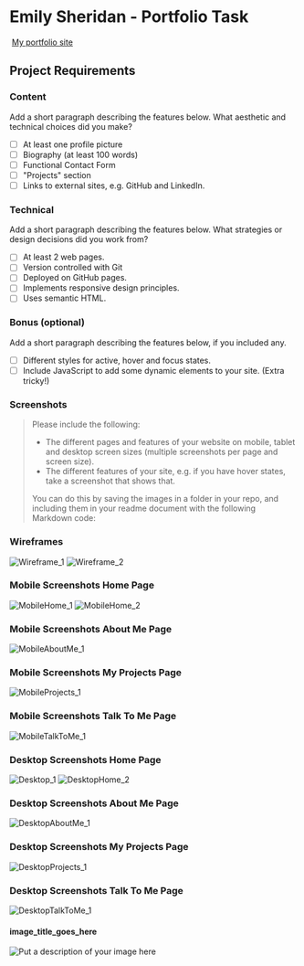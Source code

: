 #  Emily Sheridan - Portfolio Task
​
[My portfolio site](https://emily2955.github.io)
​
## Project Requirements

### Content
 Add a short paragraph describing the features below. What aesthetic and technical choices did you make? 
- [ ] At least one profile picture
- [ ] Biography (at least 100 words)
- [ ] Functional Contact Form
- [ ] "Projects" section
- [ ] Links to external sites, e.g. GitHub and LinkedIn.
​
### Technical
 Add a short paragraph describing the features below. What strategies or design decisions did you work from? 
- [ ] At least 2 web pages.
- [ ] Version controlled with Git
- [ ] Deployed on GitHub pages.
- [ ] Implements responsive design principles.
- [ ] Uses semantic HTML.

### Bonus (optional)
 Add a short paragraph describing the features below, if you included any. 
- [ ] Different styles for active, hover and focus states.
- [ ] Include JavaScript to add some dynamic elements to your site. (Extra tricky!)
​
### Screenshots
> Please include the following:
> - The different pages and features of your website on mobile, tablet and desktop screen sizes (multiple screenshots per page and screen size).
> - The different features of your site, e.g. if you have hover states, take a screenshot that shows that.  
> 
> You can do this by saving the images in a folder in your repo, and including them in your readme document with the following Markdown code: 

### Wireframes
![Wireframe_1](./wireframes.wireframe1.png)
![Wireframe_2](./wireframes.wireframe2.png)


### Mobile Screenshots Home Page
![MobileHome_1](./screenshots/mobilehome1.png)
![MobileHome_2](./screenshots/mobilehome2.png)

### Mobile Screenshots About Me Page
![MobileAboutMe_1](./screenshots/mobileaboutme1.png)

### Mobile Screenshots My Projects Page
![MobileProjects_1](./screenshots/mobileprojects1.png)

### Mobile Screenshots Talk To Me Page
![MobileTalkToMe_1](./screenshots/mobiletalktome1.png)


### Desktop Screenshots Home Page
![Desktop_1](./screenshots/desktophome1.png)
![DesktopHome_2](./screenshots/desktophome2.png)

### Desktop Screenshots About Me Page
![DesktopAboutMe_1](./screenshots/desktopaboutme1.png)

### Desktop Screenshots My Projects Page
![DesktopProjects_1](./screenshots/desktopprojects1.png)

### Desktop Screenshots Talk To Me Page
![DesktopTalkToMe_1](./screenshots/desktoptalktome1.png)

####  image_title_goes_here 
![Put a description of your image here](./relative_path_to_file)